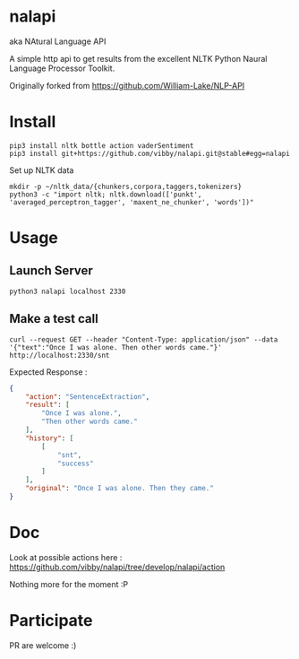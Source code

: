 # nalapi

aka NAtural Language API

A simple http api to get results from the excellent NLTK Python Naural Language Processor Toolkit.

Originally forked from https://github.com/William-Lake/NLP-API

# Install

```
pip3 install nltk bottle action vaderSentiment
pip3 install git+https://github.com/vibby/nalapi.git@stable#egg=nalapi
```
Set up NLTK data
```
mkdir -p ~/nltk_data/{chunkers,corpora,taggers,tokenizers}
python3 -c "import nltk; nltk.download(['punkt', 'averaged_perceptron_tagger', 'maxent_ne_chunker', 'words'])"
```

# Usage 

## Launch Server

```python3 nalapi localhost 2330```

## Make a test call

```curl --request GET --header "Content-Type: application/json" --data '{"text":"Once I was alone. Then other words came."}' http://localhost:2330/snt```

Expected Response : 

```JSON
{
    "action": "SentenceExtraction",
    "result": [
        "Once I was alone.",
        "Then other words came."
    ],
    "history": [
        [
            "snt",
            "success"
        ]
    ],
    "original": "Once I was alone. Then they came."
}
```

# Doc

Look at possible actions here : https://github.com/vibby/nalapi/tree/develop/nalapi/action

Nothing more for the moment :P

# Participate

PR are welcome :)
